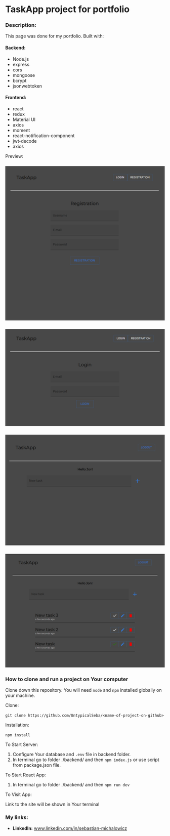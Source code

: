 # TaskApp project for portfolio 

### Description:
This page was done for my portfolio. Built with:
#### Backend:
- Node.js
- express
- cors
- mongoose
- bcrypt
- jsonwebtoken
#### Frontend:
- react
- redux
- Material UI
- axios
- moment
- react-notification-component
- jwt-decode
- axios

Preview:
### ![Alt text](backend/public/registration.png)
### ![Alt text](backend/public/login.png)
### ![Alt text](backend/public/logged.png)
### ![Alt text](backend/public/logged2.png)

### How to clone and run a project on Your computer

Clone down this repository. You will need `node` and `npm` installed globally on your machine.

Clone:

`git clone https://github.com/UntypicalSeba/<name-of-project-on-github>`

Installation:

`npm install`

To Start Server:

1. Configure Your database and `.env` file in backend folder.
2. In terminal go to folder ./backend/ and then 
`npm index.js` or use script from package.json file.

To Start React App:

1. In terminal go to folder ./backend/ and then 
`npm run dev`



To Visit App:

Link to the site will be shown in Your terminal

### My links:

* **LinkedIn:** www.linkedin.com/in/sebastian-michalowicz
